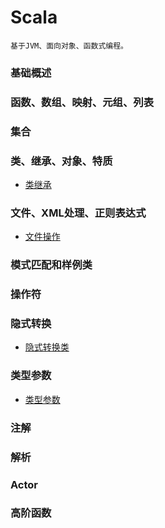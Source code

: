 # Scala
    基于JVM、面向对象、函数式编程。

### 基础概述

### 函数、数组、映射、元组、列表

### 集合

### 类、继承、对象、特质
* [类继承](classOp)

### 文件、XML处理、正则表达式
* [文件操作](fileOp)

### 模式匹配和样例类

### 操作符

### 隐式转换
* [隐式转换类](implicitDemo)

### 类型参数
* [类型参数](typeParam)

### 注解

### 解析

### Actor

### 高阶函数


